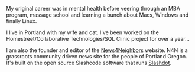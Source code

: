 My original career was in mental health before veering through an MBA program, massage school and learning a bunch about Macs, Windows and finally Linux.

I live in Portland with my wife and cat. I've been worked on the Homestreet/Collaborative Technologies/SQL Clinic project for over a year...

I am also the founder and editor of the [News4Neighbors](http://www.news4neighbors.net) website. N4N is a grassroots community driven news site for the people of Portland Oregon. It's built on the open source Slashcode software that runs [Slashdot](http://slashdot.org).
